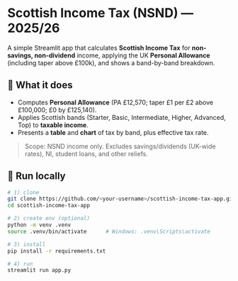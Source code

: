 # Scottish Income Tax (NSND) — 2025/26

A simple Streamlit app that calculates **Scottish Income Tax** for **non-savings, non-dividend** income,
applying the UK **Personal Allowance** (including taper above £100k), and shows a band-by-band breakdown.

## 🧮 What it does
- Computes **Personal Allowance** (PA £12,570; taper £1 per £2 above £100,000; £0 by £125,140).
- Applies Scottish bands (Starter, Basic, Intermediate, Higher, Advanced, Top) to **taxable income**.
- Presents a **table** and **chart** of tax by band, plus effective tax rate.

> Scope: NSND income only. Excludes savings/dividends (UK-wide rates), NI, student loans, and other reliefs.

## 🚀 Run locally

```bash
# 1) clone
git clone https://github.com/<your-username>/scottish-income-tax-app.git
cd scottish-income-tax-app

# 2) create env (optional)
python -m venv .venv
source .venv/bin/activate      # Windows: .venv\Scripts\activate

# 3) install
pip install -r requirements.txt

# 4) run
streamlit run app.py

